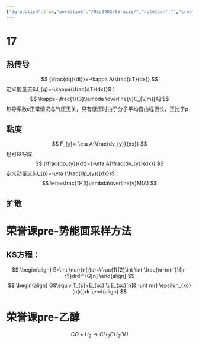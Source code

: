 ```yaml
---
{"dg-publish":true,"permalink":"/02/2402/05-aiii/","noteIcon":"","created":"2025-01-31T00:35","updated":"2025-07-02T16:22"}
---
```


# 17
## 热传导
$$
{\frac{dq}{dt}}=-\kappa A{\frac{dT}{dx}}
$$
定义能量流$J_{q}=-\kappa{\frac{dT}{dx}}$：
$$
\kappa=\frac{1}{3}\lambda \overline{v}C_{V,m}[A]
$$
热导系数$\kappa$正常情况与气压无关，只有低压时由于分子平均自由程很长，正比于p
## 黏度
$$
F_{y}=-\eta A{\frac{dv_{y}}{dx}}
$$
也可以写成
$$
{\frac{dp_{y}}{dt}=}-\eta A{\frac{dv_{y}}{dx}}
$$
定义动量流$J_{p}=-\eta {\frac{dp_{y}}{dx}}$：
$$
\eta=\frac{1}{3}\lambda\overline{v}M[A]
$$
## 扩散

# 荣誉课pre-势能面采样方法
## KS方程：
$$
\begin{align}
E=\int \nu(r)n(r)dr+\frac{1}{2}\int \int \frac{n(r)n(r')}{|r-r'|}drdr'+G[n]
\end{align}
$$
$$
\begin{align}
G&\equiv T_{s}+E_{xc} \\
E_{xc}[n]&=\int n(r) \epsilon_{xc}(n(r))dr
\end{align}
$$
# 荣誉课pre-乙醇
$$
CO+H_{2}\to CH_{3}CH_{2}OH                                                                              
$$